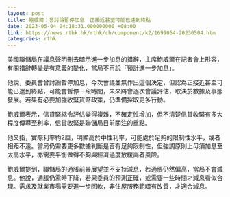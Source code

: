 ```yaml
---
layout: post
title: 鮑威爾：曾討論暫停加息　正接近甚至可能已達到終點
date: 2023-05-04 04:18:31.000000000 +08:00
link: https://news.rthk.hk/rthk/ch/component/k2/1699054-20230504.htm
categories: rthk
---
```


美國聯儲局在議息聲明刪去暗示進一步加息的措辭，主席鮑威爾在記者會上形容，有關措辭轉變是有意義的變化，當局不再說「預計進一步加息」。

他說，委員會曾討論暫停加息，今次會議並無作出這個決定，但認為正接近甚至可能已達到終點，可能會暫停一段時間，未來將會逐次會議評估，取決於數據及事態發展。若果有必要加強收緊貨幣政策，仍準備採取更多行動。

鮑威爾表示，信貸緊縮令評估變得複雜，不確定性增加，但不清楚信貸收緊有多大程度傳導至利率，信貸收緊是聯儲局目前關注的重點。

他又指，實際利率約2厘，明顯高於中性利率，可能處於足夠的限制性水平，或者相距不遠。當局仍需要更多數據判斷是否有足夠限制性，但強調原則上毋須加息至太高水平，亦需要平衡做得不夠與經濟過度放緩兩者風險。

鮑威爾提到，聯儲局的通脹前景展望並不支持減息，若通脹仍然偏高，當局不會減息。他說，通脹仍需時下降，若果委員的預測正確，或需要一些時間才減息看似合理。需求及就業市場需要進一步回軟，非住屋服務範疇有改善，才適合減息。
